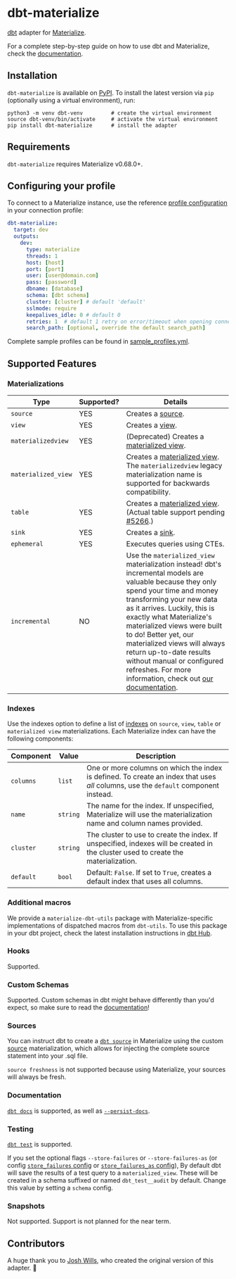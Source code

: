 # dbt-materialize

[dbt] adapter for [Materialize].

For a complete step-by-step guide on how to use dbt and Materialize, check the
[documentation](https://materialize.com/docs/guides/dbt/).

## Installation

`dbt-materialize` is available on [PyPI]. To install the latest version via
`pip` (optionally using a virtual environment), run:

```nofmt
python3 -m venv dbt-venv         # create the virtual environment
source dbt-venv/bin/activate     # activate the virtual environment
pip install dbt-materialize      # install the adapter
```

## Requirements

<!-- If you update this, bump the constraint in connections.py too. -->
`dbt-materialize` requires Materialize v0.68.0+.

## Configuring your profile

To connect to a Materialize instance, use the reference [profile configuration](https://docs.getdbt.com/reference/warehouse-profiles/materialize-profile#connecting-to-materialize-with-dbt-materialize)
in your connection profile:

```yml
dbt-materialize:
  target: dev
  outputs:
    dev:
      type: materialize
      threads: 1
      host: [host]
      port: [port]
      user: [user@domain.com]
      pass: [password]
      dbname: [database]
      schema: [dbt schema]
      cluster: [cluster] # default 'default'
      sslmode: require
      keepalives_idle: 0 # default 0
      retries: 1  # default 1 retry on error/timeout when opening connections
      search_path: [optional, override the default search_path]

```

Complete sample profiles can be found in [sample_profiles.yml](dbt/include/materialize/sample_profiles.yml).

## Supported Features

### Materializations

Type                | Supported? | Details
--------------------|------------|--------
`source`            | YES        | Creates a [source].
`view`              | YES        | Creates a [view].
`materializedview`  | YES        | (Deprecated) Creates a [materialized view].
`materialized_view` | YES        | Creates a [materialized view]. The `materializedview` legacy materialization name is supported for backwards compatibility.
`table`             | YES        | Creates a [materialized view]. (Actual table support pending [#5266].)
`sink`              | YES        | Creates a [sink].
`ephemeral`         | YES        | Executes queries using CTEs.
`incremental`       | NO         | Use the `materialized_view` materialization instead! dbt's incremental models are valuable because they only spend your time and money transforming your new data as it arrives. Luckily, this is exactly what Materialize's materialized views were built to do! Better yet, our materialized views will always return up-to-date results without manual or configured refreshes. For more information, check out [our documentation](https://materialize.com/docs/).

### Indexes

Use the indexes option to define a list of [indexes](/sql/create-index/) on
`source`, `view`, `table` or `materialized view` materializations. Each
Materialize index can have the following components:

Component                            | Value     | Description
-------------------------------------|-----------|--------------------------------------------------
`columns`                            | `list`    | One or more columns on which the index is defined. To create an index that uses _all_ columns, use the `default` component instead.
`name`                               | `string`  | The name for the index. If unspecified, Materialize will use the materialization name and column names provided.
`cluster`                            | `string`  | The cluster to use to create the index. If unspecified, indexes will be created in the cluster used to create the materialization.
`default`                            | `bool`    | Default: `False`. If set to `True`, creates a default index that uses all columns.

### Additional macros

We provide a `materialize-dbt-utils` package with Materialize-specific
implementations of dispatched macros from `dbt-utils`. To use this package in
your dbt project, check the latest installation instructions in [dbt Hub](https://hub.getdbt.com/materializeinc/materialize_dbt_utils/latest/).

### Hooks

Supported.

### Custom Schemas

Supported. Custom schemas in dbt might behave differently than you'd expect, so
make sure to read the [documentation](https://docs.getdbt.com/docs/build/custom-schemas)!

### Sources

You can instruct dbt to create a [`dbt source`](https://docs.getdbt.com/docs/build/sources)
in Materialize using the custom [source] materialization, which allows for
injecting the complete source statement into your .sql file.

`source freshness` is not supported because using Materialize, your sources will
always be fresh.

### Documentation

[`dbt docs`](https://docs.getdbt.com/reference/commands/cmd-docs) is supported,
as well as [`--persist-docs`](https://docs.getdbt.com/reference/resource-configs/persist_docs).

### Testing

[`dbt test`](https://docs.getdbt.com/reference/commands/test) is supported.

If you set the optional flags `--store-failures` or `--store-failures-as` (or config [`store_failures` config](https://docs.getdbt.com/reference/resource-configs/store_failures) or [`store_failures_as` config](https://docs.getdbt.com/reference/resource-configs/store_failures_as)),
By default dbt will save the results of a test query to a `materialized_view`. These will
be created in a schema suffixed or named `dbt_test__audit` by default. Change
this value by setting a `schema` config.

### Snapshots

Not supported. Support is not planned for the near term.

## Contributors

A huge thank you to [Josh Wills](https://github.com/jwills), who created the
original version of this adapter. 🤠

[#5266]: https://github.com/MaterializeInc/materialize/issues/5266
[dbt]: https://www.getdbt.com/
[index]: https://materialize.com/docs/sql/create-index/
[Materialize]: http://materialize.com
[materialized view]: https://materialize.com/docs/sql/create-materialized-view/
[PyPI]: https://pypi.org/project/dbt-materialize/
[sink]: https://materialize.com/docs/sql/create-sink/
[source]: https://materialize.com/docs/sql/create-source/
[view]: https://materialize.com/docs/sql/create-view/
